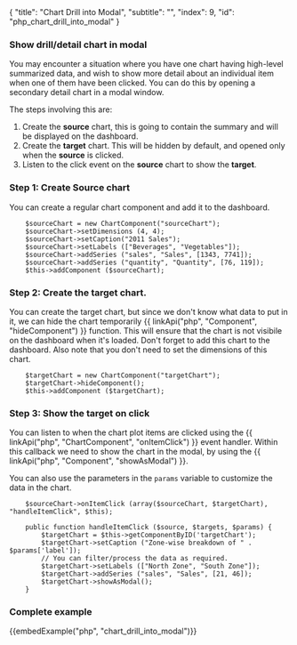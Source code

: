 <meta>
{
    "title": "Chart Drill into Modal",
    "subtitle": "",
    "index": 9,
    "id": "php_chart_drill_into_modal"
}
</meta>

### Show drill/detail chart in modal

You may encounter a situation where you have one chart having high-level summarized data, and wish to show more detail about an individual item when one of them have been clicked. You can do this by opening a secondary detail chart in a modal window.

The steps involving this are:

1. Create the **source** chart, this is going to contain the summary and will be displayed on the dashboard.
2. Create the **target** chart. This will be hidden by default, and opened only when the **source** is clicked.
3. Listen to the click event on the **source** chart to show the **target**.


### Step 1: Create Source chart

You can create a regular chart component and add it to the dashboard.

~~~
    $sourceChart = new ChartComponent("sourceChart");
    $sourceChart->setDimensions (4, 4);
    $sourceChart->setCaption("2011 Sales"); 
    $sourceChart->setLabels (["Beverages", "Vegetables"]);
    $sourceChart->addSeries ("sales", "Sales", [1343, 7741]);
    $sourceChart->addSeries ("quantity", "Quantity", [76, 119]);
    $this->addComponent ($sourceChart);
~~~

### Step 2: Create the target chart.

You can create the target chart, but since we don't know what data to put in it, we can hide the chart temporarily {{ linkApi("php", "Component", "hideComponent") }} function. This will ensure that the chart is not visibile on the dashboard when it's loaded. Don't forget to add this chart to the dashboard. Also note that you don't need to set the dimensions of this chart. 

~~~
    $targetChart = new ChartComponent("targetChart");
    $targetChart->hideComponent();
    $this->addComponent ($targetChart);
~~~

### Step 3: Show the target on click

You can listen to when the chart plot items are clicked using the {{ linkApi("php", "ChartComponent", "onItemClick") }} event handler. Within this callback we need to show the chart in the modal, by using the {{ linkApi("php", "Component", "showAsModal") }}.

You can also use the parameters in the ``params`` variable to customize the data in the chart.

~~~
    $sourceChart->onItemClick (array($sourceChart, $targetChart), "handleItemClick", $this);

    public function handleItemClick ($source, $targets, $params) {
        $targetChart = $this->getComponentByID('targetChart');
        $targetChart->setCaption ("Zone-wise breakdown of " . $params['label']);
        // You can filter/process the data as required.
        $targetChart->setLabels (["North Zone", "South Zone"]);
        $targetChart->addSeries ("sales", "Sales", [21, 46]);
        $targetChart->showAsModal();
    }
~~~

### Complete example

{{embedExample("php", "chart_drill_into_modal")}}

